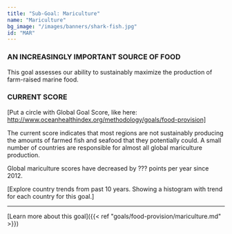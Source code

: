 ```yaml
---
title: "Sub-Goal: Mariculture"
name: "Mariculture"
bg_image: "/images/banners/shark-fish.jpg"
id: "MAR"
---
```


### AN INCREASINGLY IMPORTANT SOURCE OF FOOD
This goal assesses our ability to sustainably maximize the production of farm-raised marine food.

### CURRENT SCORE

[Put a circle with Global Goal Score, like here: http://www.oceanhealthindex.org/methodology/goals/food-provision]

The current score indicates that most regions are not sustainably producing the amounts of farmed fish and seafood that they potentially could.  A small number of countries are responsible for almost all global mariculture production.

Global mariculture scores have decreased by ??? points per year since 2012.

[Explore country trends from past 10 years. Showing a histogram with trend for each country for this goal.]

----




[Learn more about this goal]({{< ref "goals/food-provision/mariculture.md" >}})